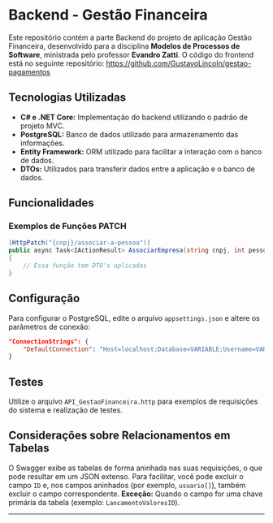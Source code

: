 # Backend - Gestão Financeira

Este repositório contém a parte Backend do projeto de aplicação Gestão Financeira, desenvolvido para a disciplina **Modelos de Processos de Software**, ministrada pelo professor **Evandro Zatti**.
O código do frontend está no seguinte repositório: https://github.com/GustavoLincoln/gestao-pagamentos

## Tecnologias Utilizadas

- **C# e .NET Core:** Implementação do backend utilizando o padrão de projeto MVC.
- **PostgreSQL:** Banco de dados utilizado para armazenamento das informações.
- **Entity Framework:** ORM utilizado para facilitar a interação com o banco de dados.
- **DTOs:** Utilizados para transferir dados entre a aplicação e o banco de dados.

## Funcionalidades

### Exemplos de Funções PATCH

```csharp
[HttpPatch("{cnpj}/associar-a-pessoa")]
public async Task<IActionResult> AssociarEmpresa(string cnpj, int pessoaId)
{
    // Essa função tem DTO's aplicadas
}
```
## Configuração

Para configurar o PostgreSQL, edite o arquivo `appsettings.json` e altere os parâmetros de conexão:

```json
"ConnectionStrings": {
    "DefaultConnection": "Host=localhost;Database=VARIABLE;Username=VARIABLE;Password=VARIABLE"
}
```

## Testes

Utilize o arquivo `API_GestaoFinanceira.http` para exemplos de requisições do sistema e realização de testes.

## Considerações sobre Relacionamentos em Tabelas

O Swagger exibe as tabelas de forma aninhada nas suas requisições, o que pode resultar em um JSON extenso. Para facilitar, você pode excluir o campo `ID` e, nos campos aninhados (por exemplo, `usuario[]`), também excluir o campo correspondente. **Exceção:** Quando o campo for uma chave primária da tabela (exemplo: `LancamentoValoresID`).

---

